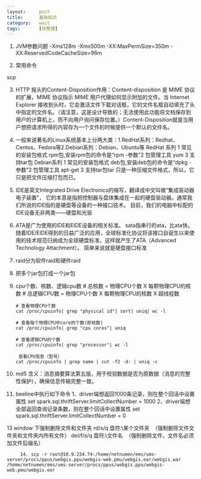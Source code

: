 ```yaml
---
layout:     post
title:      基础知识
category:   wait
tags:		[待整理]
---
```

1. JVM参数问题
-Xms128m -Xmx500m -XX:MaxPermSize=350m -XX:ReservedCodeCacheSize=96m

2. 常用命令

scp

3. HTTP 报头的Content-Disposition作用：Content-disposition 是 MIME 协议的扩展，MIME 协议指示 MIME 用户代理如何显示附加的文件。当 Internet Explorer 接收到头时，它会激活文件下载对话框，它的文件名框自动填充了头中指定的文件名。（请注意，这是设计导致的；无法使用此功能将文档保存到用户的计算机上，而不向用户询问保存位置。）Content-Disposition就是当用户想把请求所得的内容存为一个文件的时候提供一个默认的文件名。


5. 一般来说著名的Linux系统基本上分两大类：1.RedHat系列：Redhat、Centos、Fedora等2.Debian系列：Debian、Ubuntu等
RedHat 系列
1 常见的安装包格式 rpm包,安装rpm包的命令是“rpm -参数”2 包管理工具 yum 3 支持tar包
Debian系列
1 常见的安装包格式 deb包,安装deb包的命令是“dpkg -参数”2 包管理工具 apt-get 3 支持tar包tar 只是一种压缩文件格式，所以，它只是把文件压缩打包而已。

6. IDE是英文Integrated Drive Electronics的缩写，翻译成中文叫做“集成驱动器电子装置”， 它的本意是指把控制器与盘体集成在一起的硬盘驱动器。通常我们所说的IDE指的是硬盘等设备的一种接口技术。
            目前，我们的电脑中标配的IDE设备无非两类——硬盘和光驱

7. ATA是广为使用的IDE和EIDE设备的相关标准。 sata指串行的ata，比ata快。 随着IDE/EIDE得到的日益广泛的应用，全球标准化协议将该接口自诞生以来使用的技术规范归纳成为全球硬盘标准，这样就产生了ATA（Advanced Technology Attachment）。 简单来说就是硬盘接口标准

8. raid分为软件raid和硬件raid

9. 把多个jar包打成一个jar包

10. cpu个数、核数、逻辑cpu数
        # 总核数 = 物理CPU个数 X 每颗物理CPU的核数
        # 总逻辑CPU数 = 物理CPU个数 X 每颗物理CPU的核数 X 超线程数

        # 查看物理CPU个数
        cat /proc/cpuinfo| grep "physical id"| sort| uniq| wc -l

        # 查看每个物理CPU中core的个数(即核数)
        cat /proc/cpuinfo| grep "cpu cores"| uniq

        # 查看逻辑CPU的个数
        cat /proc/cpuinfo| grep "processor"| wc -l

         查看CPU信息（型号）
        cat /proc/cpuinfo | grep name | cut -f2 -d: | uniq -c


11. md5  含义：消息摘要算法第五版，用于校验数据是否为原数据（消息的完整性保护），确保信息传输完整一致。

12. beeline中执行如下命令
	1、driver端想返回1000条记录，则在整个回话中设置属性
	      set spark.sql.thriftServer.limitCollectNumber = 1000
	2、driver端想全部返回查询记录条数，则在整个回话中设置属性
	      set spark.sql.thriftServer.limitCollectNumber = 0

13 window 下强制删除文件和文件夹
rd/s/q 盘符:\某个文件夹  （强制删除文件文件夹和文件夹内所有文件）
del/f/s/q 盘符:\文件名  （强制删除文件，文件名必须加文件后缀名）

         14. scp -r root@10.9.234.74:/home/netnumen/ems/ums-server/procs/ppus/webgis.ppu/webgis-web.pmu/webgis.ear/webgis.war /home/netnumen/ems/ums-server/procs/ppus/webgis.ppu/webgis-web.pmu/webgis.ear
